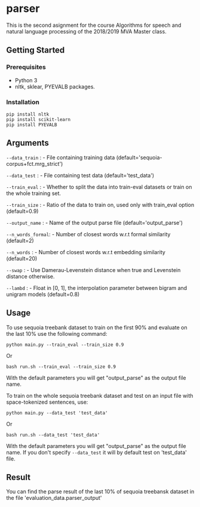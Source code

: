 # parser

This is the second asignment for the course Algorithms for speech and natural language processing of the 2018/2019 MVA Master class.

## Getting Started

### Prerequisites

- Python 3
- nltk, sklear, PYEVALB packages.

### Installation

```
pip install nltk
pip install scikit-learn
pip install PYEVALB
```

## Arguments

```--data_train```    : - File containing training data (default='sequoia-corpus+fct.mrg_strict')

```--data_test```     : - File containing test data (default='test_data')

```--train_eval```    : - Whether to split the data into train-eval datasets or train on the whole training set.

```--train_size```    : - Ratio of the data to train on, used only with train_eval option (default=0.9)

```--output_name```   : - Name of the output parse file (default='output_parse')

```--n_words_formal```: - Number of closest words w.r.t formal similarity (default=2)

```--n_words```       : - Number of closest words w.r.t embedding similarity (default=20)

```--swap```          : - Use Damerau-Levenstein distance when true and Levenstein distance otherwise.

```--lambd```         : - Float in \[0, 1\], the interpolation parameter between bigram and unigram models (default=0.8)

## Usage

To use sequoia treebank dataset to train on the first 90% and evaluate on the last 10% use the following command:
```
python main.py --train_eval --train_size 0.9
``` 
Or
```
bash run.sh --train_eval --train_size 0.9
``` 
With the default parameters you will get "output_parse" as the output file name.

To train on the whole sequoia treebank dataset and test on an input file with space-tokenized sentences, use:
```
python main.py --data_test 'test_data'
``` 
Or
```
bash run.sh --data_test 'test_data'
``` 
With the default parameters you will get "output_parse" as the output file name. If you don't specify ```--data_test``` it will by default test on 'test_data' file.

## Result

You can find the parse result of the last 10% of sequoia treebansk dataset in the file 'evaluation_data.parser_output'










